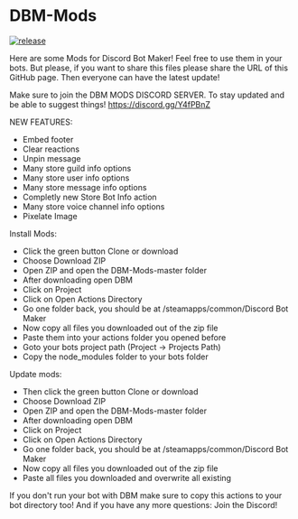 # DBM-Mods
[![release](http://github-release-version.herokuapp.com/github/LasseNiermann/DBM-Mods/release.svg?style=flat)](https://github.com/LasseNiermann/DBM-Mods/releases/)

Here are some Mods for Discord Bot Maker! 
Feel free to use them in your bots. But please, if you want to share this files please share the URL of this GitHub page.
Then everyone can have the latest update!


Make sure to join the DBM MODS DISCORD SERVER. To stay updated and be able to suggest things! https://discord.gg/Y4fPBnZ


NEW FEATURES:
- Embed footer
- Clear reactions
- Unpin message
- Many store guild info options
- Many store user info options
- Many store message info options
- Completly new Store Bot Info action
- Many store voice channel info options
- Pixelate Image

Install Mods:
- Click the green button Clone or download
- Choose Download ZIP
- Open ZIP and open the DBM-Mods-master folder
- After downloading open DBM
- Click on Project
- Click on Open Actions Directory
- Go one folder back, you should be at /steamapps/common/Discord Bot Maker
- Now copy all files you downloaded out of the zip file
- Paste them into your actions folder you opened before
- Goto your bots project path (Project -> Projects Path)
- Copy the node_modules folder to your bots folder

Update mods:
- Then click the green button Clone or download
- Choose Download ZIP
- Open ZIP and open the DBM-Mods-master folder
- After downloading open DBM
- Click on Project
- Click on Open Actions Directory
- Go one folder back, you should be at /steamapps/common/Discord Bot Maker
- Now copy all files you downloaded out of the zip file
- Paste all files you downloaded and overwrite all existing

If you don't run your bot with DBM make sure to copy this actions to your bot directory too!
And if you have any more questions: Join the Discord!
